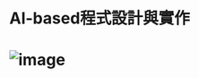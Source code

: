 # AI-based程式設計與實作

# ![image](https://github.com/thuyle12/thuyle12/assets/162243323/a2d99de1-24fc-4de1-9d61-b6a03b678ad8)
